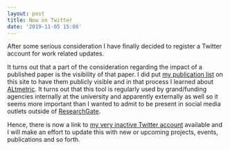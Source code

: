 ```yaml
---
layout: post
title: Now on Twitter
date: '2019-11-05 15:08'
---
```


After some serious consideration I have finally decided to register a Twitter account for work related updates.

It turns out that a part of the consideration regarding the impact of a published paper is the visibility of that paper. I did put [my publication list](https://gdolsson.github.io/publications/) on this site to have them publicly visible and in that process I learned about [ALtmetric](https://www.altmetric.com/). It turns out that this tool is regularly used by grand/funding agencies internally at the university and apparently externally as well so it seems more important than I wanted to admit to be present in social media outlets outside of [ResearchGate](https://www.researchgate.net/).

Hence, there is now a link to [my very inactive Twitter account](https://twitter.com/GustafOlsson3) available and I will make an effort to update this with new or upcoming projects, events, publications and so forth.
